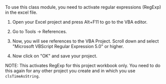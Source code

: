 To use this class module, you need to activate regular expressions (RegExp) in the excel file.

1. Open your Excel project and press Alt+F11 to go to the VBA editor.

2. Go to Tools -> References.

3. Now, you will see references to the VBA Project. Scroll down and select "Microsoft VBScript Regular Expression 5.0" or higher.

4. Now click on "OK" and save your project.

NOTE: This activates RegExp for this project workbook only. You need to do this again for any other project you create and in which you use <code>clsTimeAsString</code>.
